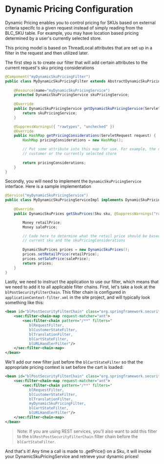 # Dynamic Pricing Configuration

Dynamic Pricing enables you to control pricing for SKUs based on external criteria specifc to a given request instead of simply reading from the BLC\_SKU table. For example, you may have location based pricing determined by a user's currently selected store.

This pricing model is based on ThreadLocal attributes that are set up in a filter in the request and then utilized later.

The first step is to create our filter that will add certain attributes to the current request's sku pricing considerations

```java
@Component("myDynamicSkuPricingFilter")
public class MyDynamicSkuPricingFilter extends AbstractDynamicSkuPricingFilter {
    
    @Resource(name="myDynamicSkuPricingService")
    protected DynamicSkuPricingService skuPricingService;
    
    @Override
    public DynamicSkuPricingService getDynamicSkuPricingService(ServletRequest arg0) {
        return skuPricingService;
    }

    @SuppressWarnings({ "rawtypes", "unchecked" })
    @Override
    public HashMap getPricingConsiderations(ServletRequest request) {
        HashMap pricingConsiderations = new HashMap();

        // Put some attribute into this map for use. For example, the current
        // customer or the currently selected store
        
        return pricingConsiderations;
    }
}
```

Secondly, you will need to implement the `DynamicSkuPricingService` interface. Here is a sample implementation

```java
@Service("myDynamicSkuPricingService")
public class MyDynamicSkuPricingServiceImpl implements DynamicSkuPricingService {
    
    @Override
    public DynamicSkuPrices getSkuPrices(Sku sku, @SuppressWarnings("rawtypes") HashMap skuPricingConsiderations) {

        Money retailPrice;
        Money salePrice;

        // Code here to determine what the retail price should be based on the
        // current sku and the skuPricingConsiderations
        
        DynamicSkuPrices prices = new DynamicSkuPrices();
        prices.setRetailPrice(retailPrice);
        prices.setSalePrice(salePrice);
        return prices;
    }
}

```

Lastly, we need to instruct the application to use our filter, which means that we need to add it to all applicable filter chains. First, let's take a look at the `blPostSecurityFilterChain`. This filter chain is configured in `applicationContext-filter.xml` in the site project, and will typically look something like this:

```xml
<bean id="blPostSecurityFilterChain" class="org.springframework.security.web.FilterChainProxy">
    <sec:filter-chain-map request-matcher="ant">
        <sec:filter-chain pattern="/**" filters="
           blRequestFilter,
           blCustomerStateFilter,
           blTranslationFilter,
           blCartStateFilter,
           blURLHandlerFilter"/>
    </sec:filter-chain-map>
</bean>
```

We'll add our new filter just before the `blCartStateFilter` so that the appropriate pricing context is set before the cart is loaded:

```xml
<bean id="blPostSecurityFilterChain" class="org.springframework.security.web.FilterChainProxy">
    <sec:filter-chain-map request-matcher="ant">
        <sec:filter-chain pattern="/**" filters="
           blRequestFilter,
           blCustomerStateFilter,
           blTranslationFilter,
           myDynamicSkuPricingFilter,
           blCartStateFilter,
           blURLHandlerFilter"/>
    </sec:filter-chain-map>
</bean>
```

> Note: If you are using REST services, you'll also want to add this filter to the `blRestPostSecurityFilterChain` filter chain before the `blCartStateFilter`.

And that's it! Any time a call is made to .getPrice() on a Sku, it will invoke your DynamicSkuPricingService and retrieve your dynamic prices!
